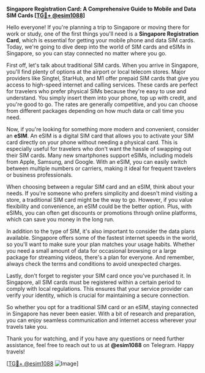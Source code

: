 **Singapore Registration Card: A Comprehensive Guide to Mobile and Data SIM Cards [[TG💪+ @esim1088](https://t.me/s/esim1088)]**

Hello everyone! If you're planning a trip to Singapore or moving there for work or study, one of the first things you'll need is a **Singapore Registration Card**, which is essential for getting your mobile phone and data SIM cards. Today, we're going to dive deep into the world of SIM cards and eSIMs in Singapore, so you can stay connected no matter where you go.

First off, let's talk about traditional SIM cards. When you arrive in Singapore, you'll find plenty of options at the airport or local telecom stores. Major providers like Singtel, StarHub, and M1 offer prepaid SIM cards that give you access to high-speed internet and calling services. These cards are perfect for travelers who prefer physical SIMs because they're easy to use and understand. You simply insert them into your phone, top up with credit, and you're good to go. The rates are generally competitive, and you can choose from different packages depending on how much data or call time you need.

Now, if you're looking for something more modern and convenient, consider an **eSIM**. An eSIM is a digital SIM card that allows you to activate your SIM card directly on your phone without needing a physical card. This is especially useful for travelers who don't want the hassle of swapping out their SIM cards. Many new smartphones support eSIMs, including models from Apple, Samsung, and Google. With an eSIM, you can easily switch between multiple numbers or carriers, making it ideal for frequent travelers or business professionals.

When choosing between a regular SIM card and an eSIM, think about your needs. If you're someone who prefers simplicity and doesn't mind visiting a store, a traditional SIM card might be the way to go. However, if you value flexibility and convenience, an eSIM could be the better option. Plus, with eSIMs, you can often get discounts or promotions through online platforms, which can save you money in the long run.

In addition to the type of SIM, it's also important to consider the data plans available. Singapore offers some of the fastest internet speeds in the world, so you'll want to make sure your plan matches your usage habits. Whether you need a small amount of data for occasional browsing or a large package for streaming videos, there's a plan for everyone. And remember, always check the terms and conditions to avoid unexpected charges.

Lastly, don't forget to register your SIM card once you've purchased it. In Singapore, all SIM cards must be registered within a certain period to comply with local regulations. This ensures that your service provider can verify your identity, which is crucial for maintaining a secure connection.

So whether you opt for a traditional SIM card or an eSIM, staying connected in Singapore has never been easier. With a bit of research and preparation, you can enjoy seamless communication and internet access wherever your travels take you.

Thank you for watching, and if you have any questions or need further assistance, feel free to reach out to us at **@esim1088** on Telegram. Happy travels!

[[TG💪+ @esim1088](https://t.me/s/esim1088) ![Image](https://i.postimg.cc/Y0z9fWf4/image.png)]
